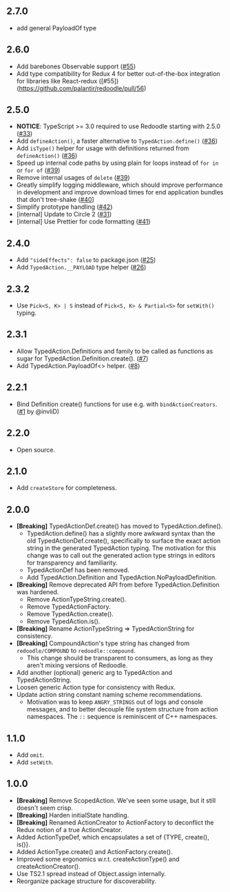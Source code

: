 ## 2.7.0

- add general PayloadOf type

## 2.6.0

- Add barebones Observable support ([#55](https://github.com/palantir/redoodle/pull/56))
- Add type compatibility for Redux 4 for better out-of-the-box integration for libraries like React-redux ([#55])(https://github.com/palantir/redoodle/pull/56)

## 2.5.0

- **NOTICE**: TypeScript >= 3.0 required to use Redoodle starting with 2.5.0 ([#33](https://github.com/palantir/redoodle/pull/33))
- Add `defineAction()`, a faster alternative to `TypedAction.define()` ([#36](https://github.com/palantir/redoodle/pull/36))
- Add `isType()` helper for usage with definitions returned from `defineAction()` ([#36](https://github.com/palantir/redoodle/pull/36))
- Speed up internal code paths by using plain for loops instead of `for in` or `for of` ([#39](https://github.com/palantir/redoodle/pull/39))
- Remove internal usages of `delete` ([#39](https://github.com/palantir/redoodle/pull/39))
- Greatly simplify logging middleware, which should improve performance in development and improve download times for end application bundles that don't tree-shake ([#40](https://github.com/palantir/redoodle/pull/40)]
- Simplify prototype handling ([#42](https://github.com/palantir/redoodle/pull/42))
- [internal] Update to Circle 2 ([#31](https://github.com/palantir/redoodle/pull/31))
- [internal] Use Prettier for code formatting ([#41](https://github.com/palantir/redoodle/pull/41))

## 2.4.0

- Add `"sideEffects": false` to package.json ([#25](https://github.com/palantir/redoodle/pull/25))
- Add `TypedAction.__PAYLOAD` type helper ([#26](https://github.com/palantir/redoodle/pull/26))

## 2.3.2

- Use `Pick<S, K> | S` instead of `Pick<S, K> & Partial<S>` for `setWith()` typing.

## 2.3.1

- Allow TypedAction.Definitions and family to be called as functions
  as sugar for TypedAction.Definition.create(). ([#7](https://github.com/palantir/redoodle/pull/7))
- Add TypedAction.PayloadOf<> helper. ([#8](https://github.com/palantir/redoodle/pull/8))

## 2.2.1

- Bind Definition create() functions for use e.g. with `bindActionCreators`. ([#1](https://github.com/palantir/redoodle/pull/1) by @invliD)

## 2.2.0

- Open source.

## 2.1.0

- Add `createStore` for completeness.

## 2.0.0

- **[Breaking]** TypedActionDef.create() has moved to TypedAction.define().
  - TypedAction.define() has a slightly more awkward syntax than the old
    TypedActionDef.create(), specifically to surface the exact action
    string in the generated TypedAction typing. The motivation for this change
    was to call out the generated action type strings in editors
    for transparency and familiarity.
  - TypedActionDef has been removed.
  - Add TypedAction.Definition and TypedAction.NoPayloadDefinition.
- **[Breaking]** Remove deprecated API from before TypedAction.Definition was hardened.
  - Remove ActionTypeString.create().
  - Remove TypedActionFactory.
  - Remove TypedAction.create().
  - Remove TypedAction.is().
- **[Breaking]** Rename ActionTypeString => TypedActionString for consistency.
- **[Breaking]** CompoundAction's type string has changed from `redoodle/COMPOUND` to `redoodle::compound`.
  - This change should be transparent to consumers, as long as they aren't mixing versions of Redoodle.
- Add another (optional) generic arg to TypedAction and TypedActionString.
- Loosen generic Action type for consistency with Redux.
- Update action string constant naming scheme recommendations.
  - Motivation was to keep `ANGRY_STRINGS` out of logs and console messages,
    and to better decouple file system structure from action namespaces.
    The `::` sequence is reminiscent of C++ namespaces.

## 1.1.0

- Add `omit`.
- Add `setWith`.

## 1.0.0

- **[Breaking]** Remove ScopedAction. We've seen some usage, but it still doesn't seem crisp.
- **[Breaking]** Harden initialState handling.
- **[Breaking]** Renamed ActionCreator to ActionFactory to deconflict the Redux notion of a true ActionCreator.
- Added ActionTypeDef, which encapsulates a set of {TYPE, create(), is()}.
- Added ActionType.create() and ActionFactory.create().
- Improved some ergonomics w.r.t. createActionType() and createActionCreator().
- Use TS2.1 spread instead of Object.assign internally.
- Reorganize package structure for discoverability.
